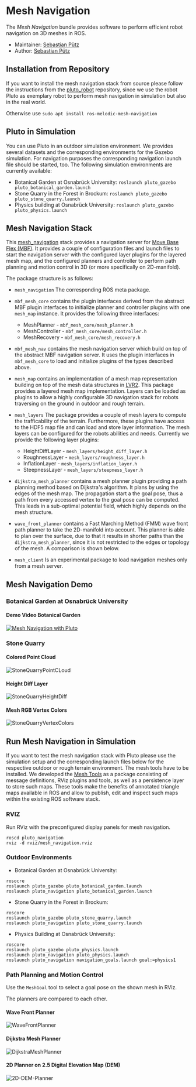 # Mesh Navigation

The *Mesh Navigation* bundle provides software to perform efficient robot navigation on 3D meshes in ROS.


* Maintainer: [Sebastian Pütz](mailto:spuetz@uos.de)
* Author: [Sebastian Pütz](mailto:spuetz@uos.de)

## Installation from Repository 
If you want to install the mesh navigation stack from source please follow the instructions from the 
[pluto_robot](https://github.com/uos/pluto_robot) repository, since we use the robot Pluto as exemplary
robot to perform mesh navigation in simulation but also in the real world.

Otherwise use `sudo apt install ros-melodic-mesh-navigation`

## Pluto in Simulation
You can use Pluto in an outdoor simulation environment. We provides several datasets and the corresponding environments
for the Gazebo simulation. For navigation purposes the corresponding navigation launch file should be started, too. 
The following simulation environments are currently available:
- Botanical Garden at Osnabrück University: `roslaunch pluto_gazebo pluto_botanical_garden.launch`
- Stone Quarry in the Forest in Brockum: `roslaunch pluto_gazebo pluto_stone_quarry.launch`
- Physics building at Osnabrück University: `roslaunch pluto_gazebo pluto_physics.launch`

## Mesh Navigation Stack
This [mesh_navigation](https://github.com/uos/mesh_navigation) stack provides a navigation server for 
[Move Base Flex (MBF)](https://github.com/magazino/move_base_flex). It provides a couple of configuration files and launch 
files to start the navigation server with the configured layer plugins for the layered mesh map, and the configured
planners and controller to perform path planning and motion control in 3D (or more specifically on 2D-manifold). 

The package structure is as follows:
- `mesh_navigation` The corresponding ROS meta package.
- `mbf_mesh_core` contains the plugin interfaces derived from the abstract MBF plugin interfaces to initialize 
planner and controller plugins with one `mesh_map` instance. It provides the following three interfaces:
  - MeshPlanner - `mbf_mesh_core/mesh_planner.h`
  - MeshController - `mbf_mesh_core/mesh_controller.h`
  - MeshRecovery - `mbf_mesh_core/mesh_recovery.h`
  
- `mbf_mesh_nav` contains the mesh navigation server which build on top of the abstract MBF navigation server.
It uses the plugin interfaces in `mbf_mesh_core` to load and initialize plugins of the types described above.
- `mesh_map` contains an implementation of a mesh map representation building on top of the mesh data structures
in [LVR2](https://github.com/uos/lvr2). This package provides a layered mesh map implementation. Layers can be 
loaded as plugins to allow a highly configurable 3D navigation stack for robots traversing on the ground in outdoor
and rough terrain.
- `mesh_layers` The package provides a couple of mesh layers to compute the trafficability of the terrain. 
Furthermore, these plugins have access to the HDF5 map file and can load and store layer information. 
The mesh layers can be configured for the robots abilities and needs. Currently we provide the following layer plugins:
  - HeightDiffLayer - `mesh_layers/height_diff_layer.h`
  - RoughnessLayer - `mesh_layers/roughness_layer.h`
  - InflationLayer - `mesh_layers/inflation_layer.h`
  - SteepnessLayer - `mesh_layers/steepness_layer.h`
- `dijkstra_mesh_planner` contains a mesh planner plugin providing a path planning method based on Dijkstra's algorithm.
It plans by using the edges of the mesh map. The propagation start a the goal pose, thus a path from every accessed 
vertex to the goal pose can be computed. This leads in a sub-optimal potential field, which highly depends on the mesh 
structure.
- `wave_front_planner` contains a Fast Marching Method (FMM) wave front path planner to take the 2D-manifold into account.
This planner is able to plan over the surface, due to that it results in shorter paths than the `dijkstra_mesh_planner`,
since it is not restricted to the edges or topology of the mesh. A comparison is shown below.
- `mesh_client` Is an experimental package to load navigation meshes only from a mesh server.

## Mesh Navigation Demo

### Botanical Garden at Osnabrück University 
#### Demo Video Botanical Garden
[![Mesh Navigation with Pluto](http://img.youtube.com/vi/qAUWTiqdBM4/0.jpg)](http://www.youtube.com/watch?v=qAUWTiqdBM4)


### Stone Quarry
#### Colored Point Cloud
![StoneQuarryPointCLoud](docs/images/stone_quarry/cloud.png?raw=true "Stone Quarry Point Cloud")

#### Height Diff Layer
![StoneQuarryHeightDiff](docs/images/stone_quarry/height_diff.jpg?raw=true "Stone Quarry Height Diff")

#### Mesh RGB Vertex Colors
![StoneQuarryVertexColors](docs/images/stone_quarry/mesh_rgb.jpg?raw=true "Stone Quarry Vertex Colors")

## Run Mesh Navigation in Simulation
If you want to test the mesh navigation stack with Pluto please use the simulation setup and the corresponding launch
files below for the respective outdoor or rough terrain environment. The mesh tools have to be installed.
We developed the [Mesh Tools](https://github.com/uos/mesh_tools) as a package consisting of message definitions, RViz plugins and tools, as well as a
persistence layer to store such maps. These tools make the benefits of annotated triangle maps available in ROS and
allow to publish, edit and inspect such maps within the existing ROS software stack.


### RVIZ
Run RViz with the preconfigured display panels for mesh navigation. 
```
roscd pluto_navigation
rviz -d rviz/mesh_navigation.rviz
```

### Outdoor Environments

- Botanical Garden at Osnabrück University: 
```
rosocre
roslaunch pluto_gazebo pluto_botanical_garden.launch
roslaunch pluto_navigation pluto_botanical_garden.launch
```

- Stone Quarry in the Forest in Brockum: 
```
roscore
roslaunch pluto_gazebo pluto_stone_quarry.launch
roslaunch pluto_navigation pluto_stone_quarry.launch
```

- Physics Building at Osnabrück University: 
```
roscore
roslaunch pluto_gazebo pluto_physics.launch
roslaunch pluto_navigation pluto_physics.launch
roslaunch pluto_navigation navigation_goals.launch goal:=physics1
```

### Path Planning and Motion Control
Use the `MeshGoal` tool to select a goal pose on the shown mesh in RViz. 

The planners are compared to each other.

#### Wave Front Planner
![WaveFrontPlanner](docs/images/stone_quarry/fmm_pot.jpg?raw=true "Wave Front Planner")

#### Dijkstra Mesh Planner
![DijkstraMeshPlanner](docs/images/stone_quarry/dijkstra_pot.jpg?raw=true "Dijkstra Mesh Planner")

#### 2D Planner on 2.5 Digital Elevation Map (DEM)
![2D-DEM-Planner](docs/images/stone_quarry/dem_side.jpg?raw=true "2D DEM Planner")


